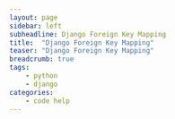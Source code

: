 ```yaml
---
layout: page
sidebar: left
subheadline: Django Foreign Key Mapping
title:  "Django Foreign Key Mapping"
teaser: "Django Foreign Key Mapping"
breadcrumb: true
tags:
    - python
    - django
categories:
    - code help
---
```


